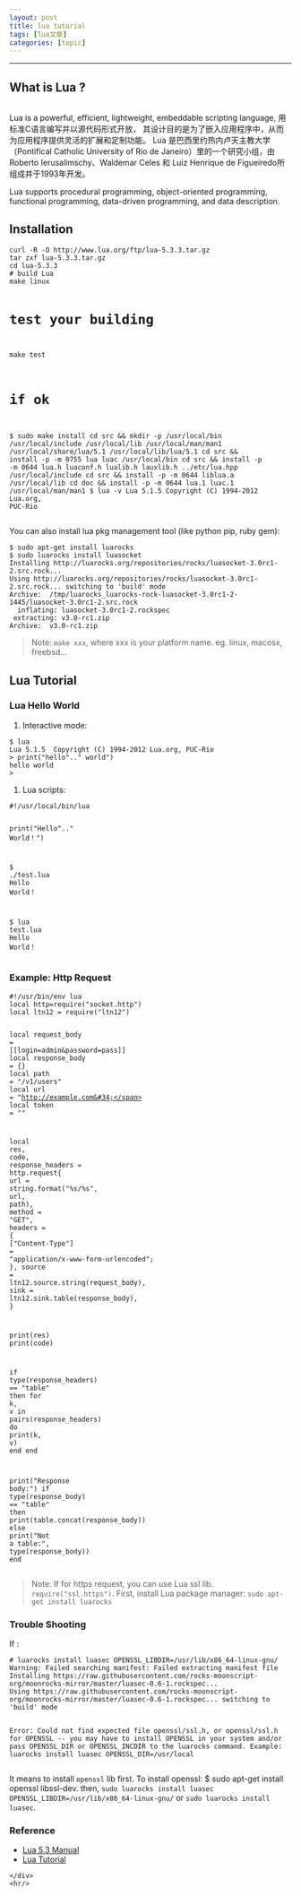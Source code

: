 ```yaml
---
layout: post
title: lua tutorial 
tags: [lua文章]
categories: [topic]
---
```

<hr/>
    <div id="content">
      <h2 id="what-is-lua-">What is Lua ?</h2>

<p><img src="https://wenchma.github.io//img/lua.png" alt=""/></p>

<p>Lua is a powerful, efficient, lightweight, embeddable scripting language, 用标准C语言编写并以源代码形式开放， 其设计目的是为了嵌入应用程序中，从而为应用程序提供灵活的扩展和定制功能。
Lua 是巴西里约热内卢天主教大学（Pontifical Catholic University of Rio de Janeiro）里的一个研究小组，由Roberto Ierusalimschy、Waldemar Celes 和 Luiz Henrique de Figueiredo所组成并于1993年开发。</p>

<p>Lua supports procedural programming, object-oriented programming, functional programming, data-driven programming, and data description.</p>

<h2 id="installation">Installation</h2>

<div class="highlighter-rouge"><div class="highlight"><pre class="highlight"><code>curl -R -O http://www.lua.org/ftp/lua-5.3.3.tar.gz
tar zxf lua-5.3.3.tar.gz
cd lua-5.3.3
# build Lua
make linux

# test your building
make test

# if ok
$ sudo make install
cd src &amp;&amp; mkdir -p /usr/local/bin /usr/local/include /usr/local/lib /usr/local/man/man1 /usr/local/share/lua/5.1 /usr/local/lib/lua/5.1
cd src &amp;&amp; install -p -m 0755 lua luac /usr/local/bin
cd src &amp;&amp; install -p -m 0644 lua.h luaconf.h lualib.h lauxlib.h ../etc/lua.hpp /usr/local/include
cd src &amp;&amp; install -p -m 0644 liblua.a /usr/local/lib
cd doc &amp;&amp; install -p -m 0644 lua.1 luac.1 /usr/local/man/man1
$ lua -v
Lua 5.1.5  Copyright (C) 1994-2012 Lua.org, PUC-Rio
</code></pre></div></div>

<p>You can also install lua pkg management tool (like python pip, ruby gem):</p>

<div class="highlighter-rouge"><div class="highlight"><pre class="highlight"><code>$ sudo apt-get install luarocks
$ sudo luarocks install luasocket
Installing http://luarocks.org/repositories/rocks/luasocket-3.0rc1-2.src.rock...
Using http://luarocks.org/repositories/rocks/luasocket-3.0rc1-2.src.rock... switching to &#39;build&#39; mode
Archive:  /tmp/luarocks_luarocks-rock-luasocket-3.0rc1-2-1445/luasocket-3.0rc1-2.src.rock
  inflating: luasocket-3.0rc1-2.rockspec  
 extracting: v3.0-rc1.zip            
Archive:  v3.0-rc1.zip
</code></pre></div></div>

<blockquote>
  <p>Note: <code class="highlighter-rouge">make xxx</code>, where xxx is your platform name. eg. linux, macosx, freebsd…</p>
</blockquote>

<h2 id="lua-tutorial">Lua Tutorial</h2>

<h3 id="lua-hello-world">Lua Hello World</h3>

<ol>
  <li>Interactive mode:</li>
</ol>

<div class="highlighter-rouge"><div class="highlight"><pre class="highlight"><code>$ lua
Lua 5.1.5  Copyright (C) 1994-2012 Lua.org, PUC-Rio
&gt; print(&#34;hello&#34;..&#34; world&#34;)
hello world
&gt;
</code></pre></div></div>

<ol>
  <li>Lua scripts:</li>
</ol>

<div class="highlighter-rouge"><div class="highlight"><pre class="highlight"><code><span class="cp">#!/usr/local/bin/lua</span>

<span class="nb">print</span><span class="p">(</span><span class="s2">&#34;Hello&#34;</span><span class="o">..</span><span class="s2">&#34; World！&#34;</span><span class="p">)</span>

<span class="err">$</span> <span class="p">.</span><span class="o">/</span><span class="n">test</span><span class="p">.</span><span class="n">lua</span> 
<span class="n">Hello</span> <span class="n">World</span><span class="err">！</span>

<span class="err">$</span> <span class="n">lua</span> <span class="n">test</span><span class="p">.</span><span class="n">lua</span> 
<span class="n">Hello</span> <span class="n">World</span><span class="err">！</span>
</code></pre></div></div>

<h3 id="example-http-request">Example: Http Request</h3>

<div class="highlighter-rouge"><div class="highlight"><pre class="highlight"><code><span class="cp">#!/usr/bin/env lua</span>
<span class="kd">local</span> <span class="n">http</span><span class="o">=</span><span class="nb">require</span><span class="p">(</span><span class="s2">&#34;socket.http&#34;</span><span class="p">)</span>
<span class="kd">local</span> <span class="n">ltn12</span> <span class="o">=</span> <span class="nb">require</span><span class="p">(</span><span class="s2">&#34;ltn12&#34;</span><span class="p">)</span>

<span class="kd">local</span> <span class="n">request_body</span> <span class="o">=</span> <span class="s">[[login=admin&amp;password=pass]]</span>
<span class="kd">local</span> <span class="n">response_body</span> <span class="o">=</span> <span class="p">{}</span>
<span class="kd">local</span> <span class="n">path</span> <span class="o">=</span> <span class="s2">&#34;/v1/users&#34;</span>
<span class="kd">local</span> <span class="n">url</span> <span class="o">=</span> <span class="s2">&#34;http://example.com&#34;</span>
<span class="kd">local</span> <span class="n">token</span> <span class="o">=</span> <span class="s2">&#34;&#34;</span>

<span class="kd">local</span> <span class="n">res</span><span class="p">,</span> <span class="n">code</span><span class="p">,</span> <span class="n">response_headers</span> <span class="o">=</span> <span class="n">http</span><span class="p">.</span><span class="n">request</span><span class="p">{</span>
	<span class="n">url</span> <span class="o">=</span> <span class="nb">string.format</span><span class="p">(</span><span class="s2">&#34;%s/%s&#34;</span><span class="p">,</span> <span class="n">url</span><span class="p">,</span> <span class="n">path</span><span class="p">),</span>
	<span class="n">method</span> <span class="o">=</span> <span class="s2">&#34;GET&#34;</span><span class="p">,</span>
	<span class="n">headers</span> <span class="o">=</span>
	  <span class="p">{</span>
	  	<span class="p">[</span><span class="s2">&#34;Content-Type&#34;</span><span class="p">]</span> <span class="o">=</span> <span class="s2">&#34;application/x-www-form-urlencoded&#34;</span><span class="p">;</span>
	  <span class="p">},</span>
	  <span class="n">source</span> <span class="o">=</span> <span class="n">ltn12</span><span class="p">.</span><span class="n">source</span><span class="p">.</span><span class="n">string</span><span class="p">(</span><span class="n">request_body</span><span class="p">),</span>
	  <span class="n">sink</span> <span class="o">=</span> <span class="n">ltn12</span><span class="p">.</span><span class="n">sink</span><span class="p">.</span><span class="n">table</span><span class="p">(</span><span class="n">response_body</span><span class="p">),</span>
<span class="p">}</span>

<span class="nb">print</span><span class="p">(</span><span class="n">res</span><span class="p">)</span>
<span class="nb">print</span><span class="p">(</span><span class="n">code</span><span class="p">)</span>

<span class="k">if</span> <span class="nb">type</span><span class="p">(</span><span class="n">response_headers</span><span class="p">)</span> <span class="o">==</span> <span class="s2">&#34;table&#34;</span> <span class="k">then</span>
  <span class="k">for</span> <span class="n">k</span><span class="p">,</span> <span class="n">v</span> <span class="k">in</span> <span class="nb">pairs</span><span class="p">(</span><span class="n">response_headers</span><span class="p">)</span> <span class="k">do</span>
    <span class="nb">print</span><span class="p">(</span><span class="n">k</span><span class="p">,</span> <span class="n">v</span><span class="p">)</span>
  <span class="k">end</span>
<span class="k">end</span>

<span class="nb">print</span><span class="p">(</span><span class="s2">&#34;Response body:&#34;</span><span class="p">)</span>
<span class="k">if</span> <span class="nb">type</span><span class="p">(</span><span class="n">response_body</span><span class="p">)</span> <span class="o">==</span> <span class="s2">&#34;table&#34;</span> <span class="k">then</span>
    <span class="nb">print</span><span class="p">(</span><span class="nb">table.concat</span><span class="p">(</span><span class="n">response_body</span><span class="p">))</span>
  <span class="k">else</span>
    <span class="nb">print</span><span class="p">(</span><span class="s2">&#34;Not a table:&#34;</span><span class="p">,</span> <span class="nb">type</span><span class="p">(</span><span class="n">response_body</span><span class="p">))</span>
  <span class="k">end</span>
</code></pre></div></div>

<blockquote>
  <p>Note: If for https request, you can use Lua ssl lib. <code class="highlighter-rouge">require(&#34;ssl.https&#34;)</code>.
  First, install Lua package manager: <code class="highlighter-rouge">sudo apt-get install luarocks</code></p>
</blockquote>

<h3 id="trouble-shooting">Trouble Shooting</h3>

<p>If :</p>

<div class="highlighter-rouge"><div class="highlight"><pre class="highlight"><code># luarocks install luasec OPENSSL_LIBDIR=/usr/lib/x86_64-linux-gnu/
Warning: Failed searching manifest: Failed extracting manifest file
Installing https://raw.githubusercontent.com/rocks-moonscript-org/moonrocks-mirror/master/luasec-0.6-1.rockspec...
Using https://raw.githubusercontent.com/rocks-moonscript-org/moonrocks-mirror/master/luasec-0.6-1.rockspec... switching to &#39;build&#39; mode

Error: Could not find expected file openssl/ssl.h, or openssl/ssl.h for OPENSSL -- you may have to install OPENSSL in your system and/or pass OPENSSL_DIR
or OPENSSL_INCDIR to the luarocks command. Example: luarocks install luasec OPENSSL_DIR=/usr/local
</code></pre></div></div>

<p>It means to install <code class="highlighter-rouge">openssl</code> lib first. To install openssl:
$ sudo apt-get install  openssl libssl-dev.
then,
<code class="highlighter-rouge">sudo luarocks install luasec OPENSSL_LIBDIR=/usr/lib/x86_64-linux-gnu/</code> or <code class="highlighter-rouge">sudo luarocks install luasec</code>.</p>

<h3 id="reference">Reference</h3>

<ul>
  <li><a href="http://www.lua.org/manual/5.3/">Lua 5.3 Manual</a></li>
  <li><a href="http://www.runoob.com/lua/lua-tutorial.html">Lua Tutorial</a></li>
</ul>

    </div>
    <hr/>